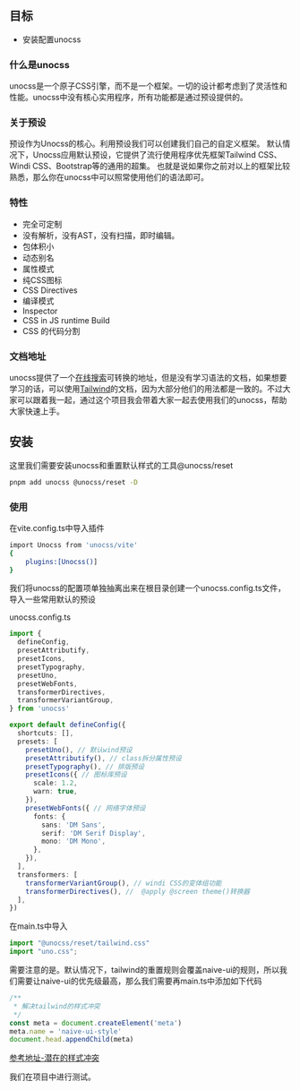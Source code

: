 ## 目标
- 安装配置unocss

### 什么是unocss
unocss是一个原子CSS引擎，而不是一个框架。一切的设计都考虑到了灵活性和性能。unocss中没有核心实用程序，所有功能都是通过预设提供的。
### 关于预设
预设作为Unocss的核心。利用预设我们可以创建我们自己的自定义框架。
默认情况下，Unocss应用默认预设，它提供了流行使用程序优先框架Tailwind CSS、Windi CSS、Bootstrap等的通用的超集。
也就是说如果你之前对以上的框架比较熟悉，那么你在unocss中可以照常使用他们的语法即可。

### 特性

- 完全可定制
- 没有解析，没有AST，没有扫描，即时编辑。
- 包体积小
- 动态别名
- 属性模式
- 纯CSS图标
- CSS Directives
- 编译模式
- Inspector
- CSS in JS runtime Build
- CSS 的代码分割

### 文档地址
unocss提供了一个[在线搜索](https://uno.antfu.me/)可转换的地址，但是没有学习语法的文档，如果想要学习的话，可以使用[Tailwind](https://www.tailwindcss.cn/docs/installation)的文档，因为大部分他们的用法都是一致的。不过大家可以跟着我一起，通过这个项目我会带着大家一起去使用我们的unocss，帮助大家快速上手。

## 安装
这里我们需要安装unocss和重置默认样式的工具@unocss/reset 

```bash
pnpm add unocss @unocss/reset -D
```
### 使用
在vite.config.ts中导入插件
```bash
import Unocss from 'unocss/vite'
{
	plugins:[Unocss()]
}
```

我们将unocss的配置项单独抽离出来在根目录创建一个unocss.config.ts文件，导入一些常用默认的预设

unocss.config.ts
```typescript
import {
  defineConfig,
  presetAttributify,
  presetIcons,
  presetTypography,
  presetUno,
  presetWebFonts,
  transformerDirectives,
  transformerVariantGroup,
} from 'unocss'

export default defineConfig({
  shortcuts: [],
  presets: [
    presetUno(), // 默认wind预设
    presetAttributify(), // class拆分属性预设
    presetTypography(), // 排版预设
    presetIcons({ // 图标库预设
      scale: 1.2,
      warn: true,
    }),
    presetWebFonts({ // 网络字体预设
      fonts: {
        sans: 'DM Sans',
        serif: 'DM Serif Display',
        mono: 'DM Mono',
      },
    }),
  ],
  transformers: [
    transformerVariantGroup(), // windi CSS的变体组功能
    transformerDirectives(), //  @apply @screen theme()转换器
  ],
})
```

在main.ts中导入

```typescript
import "@unocss/reset/tailwind.css"
import "uno.css";
```

需要注意的是。默认情况下，tailwind的重置规则会覆盖naive-ui的规则，所以我们需要让naive-ui的优先级最高，那么我们需要再main.ts中添加如下代码
```typescript
/**
 * 解决tailwind的样式冲突
 */
const meta = document.createElement('meta')
meta.name = 'naive-ui-style'
document.head.appendChild(meta)
```
[参考地址-潜在的样式冲突](https://www.naiveui.com/zh-CN/os-theme/docs/style-conflict)

我们在项目中进行测试。
